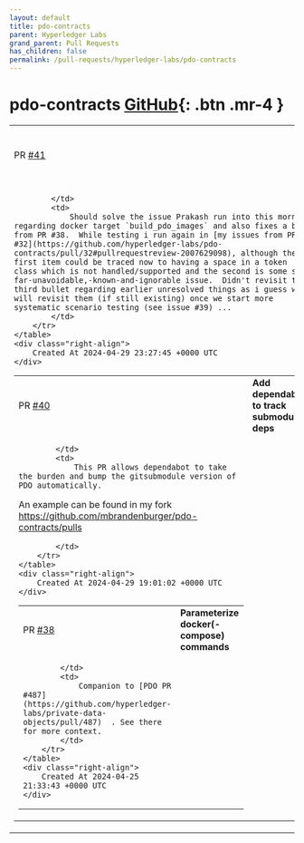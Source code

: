 ```yaml
---
layout: default
title: pdo-contracts
parent: Hyperledger Labs
grand_parent: Pull Requests
has_children: false
permalink: /pull-requests/hyperledger-labs/pdo-contracts
---
```


# pdo-contracts <span class="fs-3 right-align">[GitHub](https://github.com/hyperledger-labs/pdo-contracts){: .btn .mr-4 }</span>


<div>
    <table>
        <tr>
            <td>
                PR <a href="https://github.com/hyperledger-labs/pdo-contracts/pull/41" class=".btn">#41</a>
            </td>
            <td>
                <b>
                    Consistent (& bug-fixed) sub-module
                </b>
            </td>
        </tr>
        <tr>
            <td>
                
            </td>
            <td>
                Should solve the issue Prakash run into this morning regarding docker target `build_pdo_images` and also fixes a bug from PR #38.  While testing i run again in [my issues from PR #32](https://github.com/hyperledger-labs/pdo-contracts/pull/32#pullrequestreview-2007629098), although the first item could be traced now to having a space in a token class which is not handled/supported and the second is some so-far-unavoidable,-known-and-ignorable issue.  Didn't revisit the third bullet regarding earlier unresolved things as i guess we will revisit them (if still existing) once we start more systematic scenario testing (see issue #39) ...
            </td>
        </tr>
    </table>
    <div class="right-align">
        Created At 2024-04-29 23:27:45 +0000 UTC
    </div>
</div>

<div>
    <table>
        <tr>
            <td>
                PR <a href="https://github.com/hyperledger-labs/pdo-contracts/pull/40" class=".btn">#40</a>
            </td>
            <td>
                <b>
                    Add dependabot to track submodule deps
                </b>
            </td>
        </tr>
        <tr>
            <td>
                
            </td>
            <td>
                This PR allows dependabot to take the burden and bump the gitsubmodule version of PDO automatically. 

An example can be found in my fork https://github.com/mbrandenburger/pdo-contracts/pulls

            </td>
        </tr>
    </table>
    <div class="right-align">
        Created At 2024-04-29 19:01:02 +0000 UTC
    </div>
</div>

<div>
    <table>
        <tr>
            <td>
                PR <a href="https://github.com/hyperledger-labs/pdo-contracts/pull/38" class=".btn">#38</a>
            </td>
            <td>
                <b>
                    Parameterize docker(-compose) commands
                </b>
            </td>
        </tr>
        <tr>
            <td>
                
            </td>
            <td>
                Companion to [PDO PR #487](https://github.com/hyperledger-labs/private-data-objects/pull/487)  . See there for more context.
            </td>
        </tr>
    </table>
    <div class="right-align">
        Created At 2024-04-25 21:33:43 +0000 UTC
    </div>
</div>

